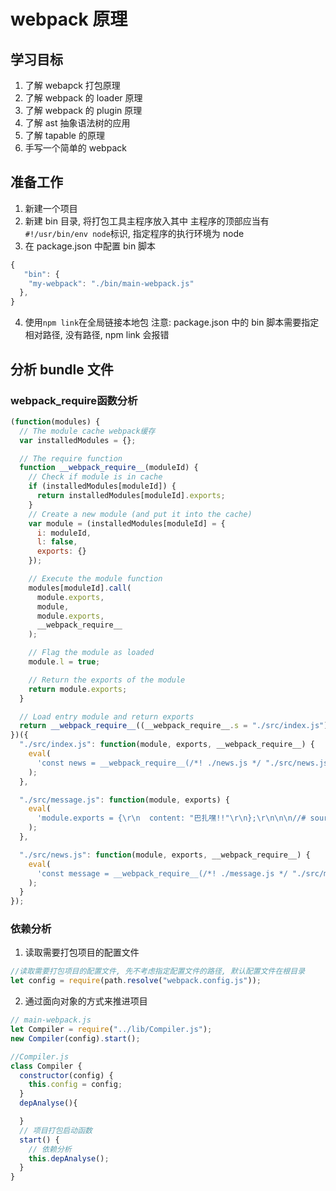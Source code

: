 # webpack 原理

## 学习目标

1. 了解 webapck 打包原理
2. 了解 webpack 的 loader 原理
3. 了解 webpack 的 plugin 原理
4. 了解 ast 抽象语法树的应用
5. 了解 tapable 的原理
6. 手写一个简单的 webpack

## 准备工作

1. 新建一个项目
2. 新建 bin 目录, 将打包工具主程序放入其中
   主程序的顶部应当有 `#!/usr/bin/env node`标识, 指定程序的执行环境为 node
3. 在 package.json 中配置 bin 脚本

```js
{
   "bin": {
    "my-webpack": "./bin/main-webpack.js"
  },
}
```

4. 使用`npm link`在全局链接本地包
   注意: package.json 中的 bin 脚本需要指定相对路径, 没有路径, npm link 会报错

## 分析 bundle 文件

### **webpack_require**函数分析

```js
(function(modules) {
  // The module cache webpack缓存
  var installedModules = {};

  // The require function
  function __webpack_require__(moduleId) {
    // Check if module is in cache
    if (installedModules[moduleId]) {
      return installedModules[moduleId].exports;
    }
    // Create a new module (and put it into the cache)
    var module = (installedModules[moduleId] = {
      i: moduleId,
      l: false,
      exports: {}
    });

    // Execute the module function
    modules[moduleId].call(
      module.exports,
      module,
      module.exports,
      __webpack_require__
    );

    // Flag the module as loaded
    module.l = true;

    // Return the exports of the module
    return module.exports;
  }

  // Load entry module and return exports
  return __webpack_require__((__webpack_require__.s = "./src/index.js"));
})({
  "./src/index.js": function(module, exports, __webpack_require__) {
    eval(
      'const news = __webpack_require__(/*! ./news.js */ "./src/news.js");\r\n\r\nmodule.exports = {\r\n  content: "今天是个好日子!!" + news.content\r\n};\r\n\n\n//# sourceURL=webpack:///./src/index.js?'
    );
  },

  "./src/message.js": function(module, exports) {
    eval(
      'module.exports = {\r\n  content: "巴扎嘿!!"\r\n};\r\n\n\n//# sourceURL=webpack:///./src/message.js?'
    );
  },

  "./src/news.js": function(module, exports, __webpack_require__) {
    eval(
      'const message = __webpack_require__(/*! ./message.js */ "./src/message.js")\r\n\r\nmodule.exports = {\r\n  content: "祖国的花园大又圆!!" + message.content\r\n};\n\n//# sourceURL=webpack:///./src/news.js?'
    );
  }
});
```

### 依赖分析

1. 读取需要打包项目的配置文件

```js
//读取需要打包项目的配置文件, 先不考虑指定配置文件的路径, 默认配置文件在根目录
let config = require(path.resolve("webpack.config.js"));
```

2. 通过面向对象的方式来推进项目

```js
// main-webpack.js
let Compiler = require("../lib/Compiler.js");
new Compiler(config).start();

//Compiler.js
class Compiler {
  constructor(config) {
    this.config = config;
  }
  depAnalyse(){

  }
  // 项目打包启动函数
  start() {
    // 依赖分析
    this.depAnalyse();
  }
}
```
